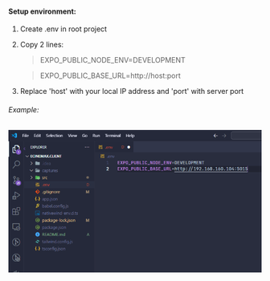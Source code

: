 #### Setup environment:

1. Create .env in root project
2. Copy 2 lines:

   > EXPO_PUBLIC_NODE_ENV=DEVELOPMENT

   > EXPO_PUBLIC_BASE_URL=http://host:port

3. Replace 'host' with your local IP address and 'port' with server port

###### Example:

<img src="./captures/1.png" alt="env">
